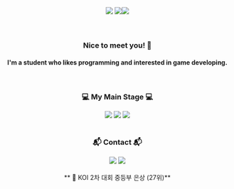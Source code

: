 <p align="center">
<img src="https://capsule-render.vercel.app/api?type=waving&color=0:5C258D,100:4286f4&fontColor=ffff&height=300&section=header&textBg=1234&text=sixtyfourbits&fontSize=87">
<img src="http://mazassumnida.wtf/api/generate_badge?boj=buttsmell"><img src="https://github-readme-stats.vercel.app/api?username=sixtyfourbits&show_icons=true&border_radius=10&bg_color=DEC,5C258D,4286f4&text_color=ffff&hide_title=true">
<br>
<br>
<br>

<h3 align="center">Nice to meet you! 👋</h3>
<h4 align="center">I'm a student who likes programming and interested in game developing.</h4>
<br>

<h3 align="center">💻 My Main Stage 💻</h3>
<p align="center">
<img src="https://img.shields.io/badge/c++-%2300599C.svg?style=for-the-badge&logo=c%2B%2B&logoColor=white"> <img src="https://img.shields.io/badge/c%23-%23239120.svg?style=for-the-badge&logo=c-sharp&logoColor=white"> <img src="https://img.shields.io/badge/unity-%23000000.svg?style=for-the-badge&logo=unity&logoColor=white">
<br>
<br>

<h3 align="center">📬 Contact 📬</h3>
<p align="center">
<img src="https://dcbadge.vercel.app/api/shield/398329496694030346/?compact=true"> <img src="https://img.shields.io/badge/jaehyung545@gmail.com-D14836?style=for-the-badge&logo=gmail&logoColor=white">

 <br>
 <br>
** 🥈 KOI 2차 대회 중등부 은상 (27위)**
